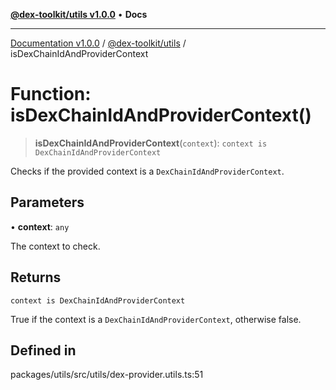 [**@dex-toolkit/utils v1.0.0**](../README.md) • **Docs**

***

[Documentation v1.0.0](../../../packages.md) / [@dex-toolkit/utils](../README.md) / isDexChainIdAndProviderContext

# Function: isDexChainIdAndProviderContext()

> **isDexChainIdAndProviderContext**(`context`): `context is DexChainIdAndProviderContext`

Checks if the provided context is a `DexChainIdAndProviderContext`.

## Parameters

• **context**: `any`

The context to check.

## Returns

`context is DexChainIdAndProviderContext`

True if the context is a `DexChainIdAndProviderContext`, otherwise false.

## Defined in

packages/utils/src/utils/dex-provider.utils.ts:51
